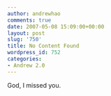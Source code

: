 ```yaml
---
author: andrewhao
comments: true
date: 2007-05-08 15:09:00+00:00
layout: post
slug: '750'
title: No Content Found
wordpress_id: 752
categories:
- Andrew 2.0
---
```


God, I missed you.  


